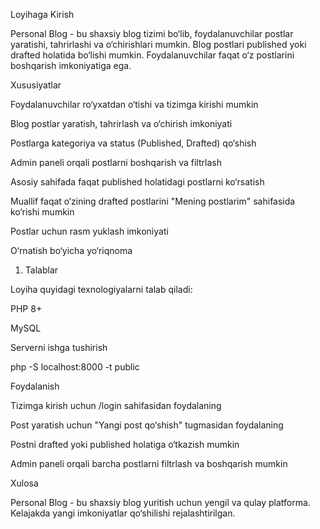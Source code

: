 Loyihaga Kirish

Personal Blog - bu shaxsiy blog tizimi bo‘lib, foydalanuvchilar postlar yaratishi, tahrirlashi va o‘chirishlari mumkin. Blog postlari published yoki drafted holatida bo‘lishi mumkin. Foydalanuvchilar faqat o‘z postlarini boshqarish imkoniyatiga ega.

Xususiyatlar

Foydalanuvchilar ro‘yxatdan o‘tishi va tizimga kirishi mumkin

Blog postlar yaratish, tahrirlash va o‘chirish imkoniyati

Postlarga kategoriya va status (Published, Drafted) qo‘shish

Admin paneli orqali postlarni boshqarish va filtrlash

Asosiy sahifada faqat published holatidagi postlarni ko‘rsatish

Muallif faqat o‘zining drafted postlarini "Mening postlarim" sahifasida ko‘rishi mumkin

Postlar uchun rasm yuklash imkoniyati

O‘rnatish bo‘yicha yo‘riqnoma

1. Talablar

Loyiha quyidagi texnologiyalarni talab qiladi:

PHP 8+

MySQL

Serverni ishga tushirish

php -S localhost:8000 -t public

Foydalanish

Tizimga kirish uchun /login sahifasidan foydalaning

Post yaratish uchun "Yangi post qo‘shish" tugmasidan foydalaning

Postni drafted yoki published holatiga o‘tkazish mumkin

Admin paneli orqali barcha postlarni filtrlash va boshqarish mumkin

Xulosa

Personal Blog - bu shaxsiy blog yuritish uchun yengil va qulay platforma. Kelajakda yangi imkoniyatlar qo‘shilishi rejalashtirilgan.
